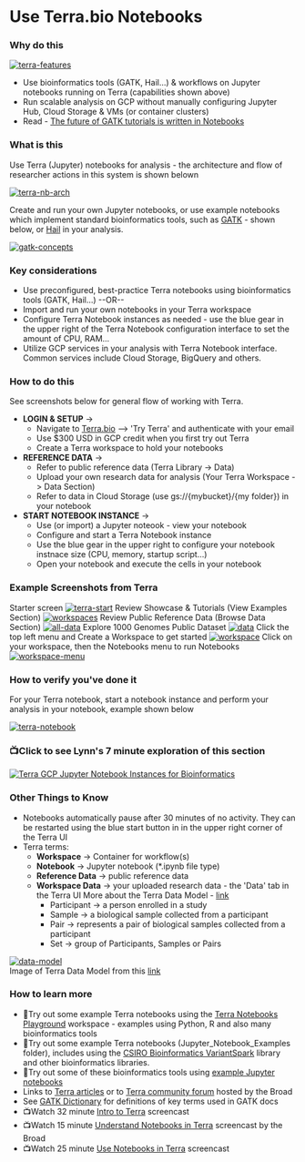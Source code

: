 # Use Terra.bio Notebooks

### Why do this

 [![terra-features](/images/terra-features.png)]()

 - Use bioinformatics tools (GATK, Hail...) & workflows on Jupyter notebooks running on Terra (capabilities shown above)
 - Run scalable analysis on GCP without manually configuring Jupyter Hub, Cloud Storage & VMs (or container clusters)
 - Read - [The future of GATK tutorials is written in Notebooks](https://software.broadinstitute.org/gatk/blog?id=24167)


### What is this

 Use Terra (Jupyter) notebooks for analysis - the architecture and flow of researcher actions in this system is shown belown

[![terra-nb-arch](/images/terra-nb-arch.png)]()
 
 Create and run your own Jupyter notebooks, or use example notebooks which implement standard bioinformatics tools, such as [GATK](https://software.broadinstitute.org/gatk/) - shown below, or [Hail](https://hail.is/) in your analysis.  

  [![gatk-concepts](/images/gatk-concepts.png)]()


### Key considerations
- Use preconfigured, best-practice Terra notebooks using bioinformatics tools (GATK, Hail...) --OR--
- Import and run your own notebooks in your Terra workspace
- Configure Terra Notebook instances as needed - use the blue gear in the upper right of the Terra Notebook configuration interface to set the amount of CPU, RAM...
- Utilize GCP services in your analysis with Terra Notebook interface. Common services include Cloud Storage, BigQuery and others.

### How to do this

See screenshots below for general flow of working with Terra.  
- **LOGIN & SETUP** -> 
  - Navigate to [Terra.bio](https://terra.bio/) --> 'Try Terra' and authenticate with your email
   - Use $300 USD in GCP credit when you first try out Terra
   - Create a Terra workspace to hold your notebooks 
- **REFERENCE DATA** -> 
  - Refer to public reference data (Terra Library -> Data) 
  - Upload your own research data for analysis (Your Terra Workspace -> Data Section)
  - Refer to data in Cloud Storage (use gs://{mybucket}/{my folder}) in your notebook
- **START NOTEBOOK INSTANCE** -> 
  - Use (or import) a Jupyter noteook - view your notebook
  - Configure and start a Terra Notebook instance
  - Use the blue gear in the upper right to configure your notebook instnace size (CPU, memory, startup script...)
  - Open your notebook and execute the cells in your notebook  


### Example Screenshots from Terra

Starter screen
 [![terra-start](/images/terra-start.png)]()
Review Showcase & Tutorials (View Examples Section)
 [![workspaces](/images/workspaces.png)]()
Review Public Reference Data (Browse Data Section)
 [![all-data](/images/all-data.png)]()
Explore 1000 Genomes Public Dataset
 [![data](/images/data.png)]()
Click the top left menu and Create a Workspace to get started
 [![workspace](/images/workspace.png)]()
Click on your workspace, then the Notebooks menu to run Notebooks
 [![workspace-menu](/images/workspace-menu.png)]()
 
### How to verify you've done it
 For your Terra notebook, start a notebook instance and perform your analysis in your notebook, example shown below 
 
    
   [![terra-notebook](/images/terra-notebook.png)]()  

### 📺Click to see Lynn's 7 minute exploration of this section  
[![Terra GCP Jupyter Notebook Instances for Bioinformatics](http://img.youtube.com/vi/ntQPiUuHihw/0.jpg)](http://www.youtube.com/watch?v=ntQPiUuHihw "Terra GCP Jupyter Notebook Instances for Bioinformatics")

### Other Things to Know
 - Notebooks automatically pause after 30 minutes of no activity.  They can be restarted using the blue start button in in the upper right corner of the Terra UI
 - Terra terms:
    - **Workspace** -> Container for workflow(s)
    - **Notebook** -> Jupyter notebook (*.ipynb file type)
    - **Reference Data** -> public reference data
    - **Workspace Data** -> your uploaded research data - the 'Data' tab in the Terra UI
      More about the Terra Data Model - [link](https://gatkforums.broadinstitute.org/firecloud/discussion/9769/data-model)
      - Participant -> a person enrolled in a study
      - Sample -> a biological sample collected from a participant
      - Pair -> represents a pair of biological samples collected from a participant
      - Set -> group of Participants, Samples or Pairs

  [![data-model](/images/data-model.png)]()  
  Image of Terra Data Model from this [link](https://software.broadinstitute.org/firecloud/documentation/quickstart?page=data)


### How to learn more
 - 📙Try out some example Terra notebooks using the [Terra Notebooks Playground](https://app.terra.bio/#workspaces/help-gatk/Terra%20Notebooks%20Playground) workspace - examples using Python, R and also many bioinformatics tools
 - 📙Try out some example Terra notebooks (Jupyter_Notebook_Examples folder), includes using the [CSIRO Bioinformatics VariantSpark](https://bioinformatics.csiro.au/variantspark) library and other bioinformatics libraries.
 - 📙Try out some of these bioinformatics tools using [example Jupyter notebooks](https://github.com/lynnlangit/gcp-for-bioinformatics/tree/master/2_Virtual_Machines_%26_Docker_Containers/Jupyter_Notebook_Examples)
- Links to [Terra articles](https://support.terra.bio/hc/en-us)
or to [Terra community forum](https://support.terra.bio/hc/en-us/community/topics/360000500432) hosted by the Broad
- See [GATK Dictionary](https://software.broadinstitute.org/gatk/documentation/topic?name=dictionary) for definitions of key terms used in GATK docs
 - 📺Watch 32 minute [Intro to Terra](https://www.youtube.com/watch?v=9kffTkK-B7g) screencast
 - 📺Watch 15 minute [Understand Notebooks in Terra](https://www.youtube.com/watch?v=qP-1xk02AS0) screencast by the Broad
 - 📺Watch 25 minute [Use Notebooks in Terra](https://www.youtube.com/watch?v=-wBohV_vj-o) screencast
 